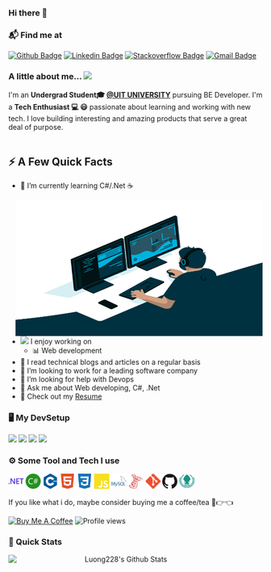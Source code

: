 ### Hi there 👋

### 📬 Find me at
[![Github Badge](https://img.shields.io/badge/-Github-black?style=flat-square&logo=github)](https://github.com/luong228/) 
[![Linkedin Badge](https://img.shields.io/badge/-LinkedIn-blue?style=flat-square&logo=Linkedin&logoColor=white)](https://www.linkedin.com/in/luonghc228)
[![Stackoverflow Badge](https://img.shields.io/badge/-Stack%20overflow-FE7A16?style=flat-square&logo=stack-overflow&logoColor=white)](https://stackoverflow.com/users/21119166/anhluong059)
[![Gmail Badge](https://img.shields.io/badge/-Gmail-d14836?style=flat-square&logo=Gmail&logoColor=white)](mailto:luong228@gmail.com)


### A little about me...  <img src="https://media.giphy.com/media/VgCDAzcKvsR6OM0uWg/giphy.gif" width="50"> 
I'm an **Undergrad Student🎓 [@UIT UNIVERSITY](https://www.uit.edu.vn)** pursuing BE Developer. I'm a **Tech Enthusiast 💻 😃** passionate about learning and working with new tech. I love building interesting and amazing products that serve a great deal of purpose. <br/><br/>




## ⚡️ A Few Quick Facts

- 🌱 I’m currently learning C#/.Net ☕
<img width="490" height="270" src="https://raw.githubusercontent.com/luong228/luong228/main/code.gif" align=right>

- <img src="https://media.giphy.com/media/WUlplcMpOCEmTGBtBW/giphy.gif" width="30">  I enjoy working on
  - 📊 Web development
- 📝 I read technical blogs and articles on a regular basis
- 👯 I’m looking to work for a leading software company
- 🤔 I’m looking for help with Devops
- 💬 Ask me about Web developing, C#, .Net
- 📙 Check out my [Resume](https://www.linkedin.com/in/luonghc228/)

  
### 🖥️ My DevSetup
<img src="https://img.shields.io/badge/Windows-555555.svg?&style=flat-square&logo=windows&logoColor=0078D6"> <img src="https://img.shields.io/badge/Chrome-555555.svg?&style=flat-square&logo=google-chrome&logoColor=FABC0C"> <img src="https://img.shields.io/badge/VS Code-555555?style=flat-square&logo=visual-studio-code&logoColor=007ACC"> <img src="https://img.shields.io/badge/Terminal-555555.svg?&style=flat-square&logo=powershell&logoColor=white">

### ⚙️ Some Tool and Tech I use
<code><img height="30" src="https://raw.githubusercontent.com/luong228/luong228/45f97f7a8765f9ee924f0f79f3be2721c0fa9c01/.net.svg"></code>
<code><img height="30" src="https://raw.githubusercontent.com/luong228/luong228/45f97f7a8765f9ee924f0f79f3be2721c0fa9c01/c%23.svg"></code>
<code><img height="30" src="https://raw.githubusercontent.com/luong228/luong228/45f97f7a8765f9ee924f0f79f3be2721c0fa9c01/c%2B%2B.svg"></code>
  <code><img height="30" src="https://raw.githubusercontent.com/luong228/luong228/45f97f7a8765f9ee924f0f79f3be2721c0fa9c01/html5.svg"></code>
<code><img height="30" src="https://raw.githubusercontent.com/luong228/luong228/45f97f7a8765f9ee924f0f79f3be2721c0fa9c01/css.svg"></code>
<code><img height="30" src="https://raw.githubusercontent.com/luong228/luong228/45f97f7a8765f9ee924f0f79f3be2721c0fa9c01/js.svg"></code>
<code><img height="30" src="https://raw.githubusercontent.com/luong228/luong228/45f97f7a8765f9ee924f0f79f3be2721c0fa9c01/mysql.svg"></code>
<code><img height="30" src="https://raw.githubusercontent.com/luong228/luong228/45f97f7a8765f9ee924f0f79f3be2721c0fa9c01/msserver.svg"></code>
<code><img height="30" src="https://raw.githubusercontent.com/luong228/luong228/45f97f7a8765f9ee924f0f79f3be2721c0fa9c01/git.svg"></code>
<code><img height="30" src="https://raw.githubusercontent.com/luong228/luong228/45f97f7a8765f9ee924f0f79f3be2721c0fa9c01/github.svg"></code>
<code><img height="30" src="https://raw.githubusercontent.com/luong228/luong228/45f97f7a8765f9ee924f0f79f3be2721c0fa9c01/gitkraken.svg"></code>

If you like what i do, maybe consider buying me a coffee/tea 🥺👉👈

<a href="https://www.buymeacoffee.com/luonghc228" target="_blank"><img src="https://cdn.buymeacoffee.com/buttons/v2/default-red.png" alt="Buy Me A Coffee" width="150" ></a>
![Profile views](https://gpvc.arturio.dev/luong228)  
### 🚀 Quick Stats
<p align="center">
<img width="450" align="left" src="https://github-readme-stats-defcon27.vercel.app/api?username=luong228&show_icons=true&line_height=21&theme=react" alt="Luong228's Github Stats" />
</p>



